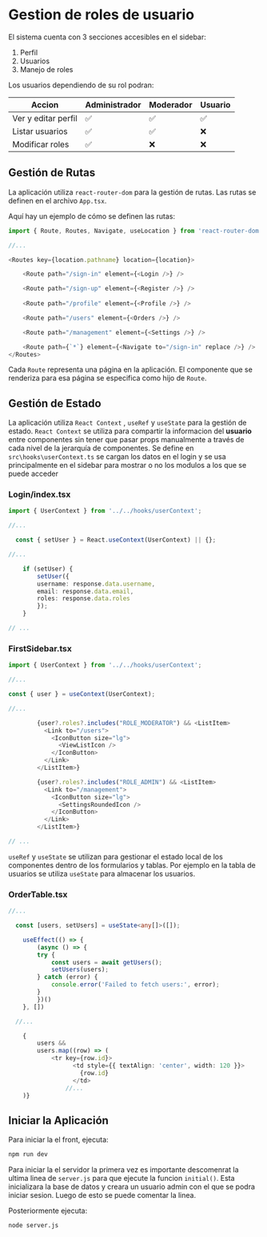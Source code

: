 # Gestion de roles de usuario

El sistema cuenta con 3 secciones accesibles en el sidebar:
1. Perfil
2. Usuarios
3. Manejo de roles

Los usuarios dependiendo de su rol podran:

| Accion | Administrador | Moderador | Usuario |
| ------ | ------ | ------ | ------ |
| Ver y editar perfil | ✅ | ✅ | ✅ |
| Listar usuarios | ✅ | ✅ | ❌ |
| Modificar roles | ✅ | ❌ | ❌ |


## Gestión de Rutas

La aplicación utiliza `react-router-dom` para la gestión de rutas. Las rutas se definen en el archivo `App.tsx`.

Aquí hay un ejemplo de cómo se definen las rutas:

```typescript
import { Route, Routes, Navigate, useLocation } from 'react-router-dom';

//...

<Routes key={location.pathname} location={location}>

    <Route path="/sign-in" element={<Login />} />

    <Route path="/sign-up" element={<Register />} />
    
    <Route path="/profile" element={<Profile />} />

    <Route path="/users" element={<Orders />} />

    <Route path="/management" element={<Settings />} />

    <Route path={`*`} element={<Navigate to="/sign-in" replace />} />
</Routes>
```
Cada `Route` representa una página en la aplicación. El componente que se renderiza para esa página se especifica como hijo de `Route`.

## Gestión de Estado
La aplicación utiliza `React Context` , `useRef` y `useState` para la gestión de estado. `React Context` se utiliza para compartir la informacion del **usuario** entre componentes sin tener que pasar props manualmente a través de cada nivel de la jerarquía de componentes. Se define en  `src\hooks\userContext.ts` se cargan los datos en el login y se usa principalmente en el sidebar para mostrar o no los modulos a los que se puede acceder

### Login/index.tsx
```typescript
import { UserContext } from '../../hooks/userContext';

//...

  const { setUser } = React.useContext(UserContext) || {};

//...

    if (setUser) {
        setUser({
        username: response.data.username,
        email: response.data.email,
        roles: response.data.roles
        });
    }

// ...

```

### FirstSidebar.tsx
```typescript
import { UserContext } from '../../hooks/userContext';

//...

const { user } = useContext(UserContext);

//...

        {user?.roles?.includes("ROLE_MODERATOR") && <ListItem>
          <Link to="/users">
            <IconButton size="lg">
              <ViewListIcon />
            </IconButton>
          </Link>
        </ListItem>}

        {user?.roles?.includes("ROLE_ADMIN") && <ListItem>
          <Link to="/management">
            <IconButton size="lg">
              <SettingsRoundedIcon />
            </IconButton>
          </Link>
        </ListItem>}

// ...

```

`useRef` y `useState` se utilizan para gestionar el estado local de los componentes dentro de los formularios y tablas. Por ejemplo en la tabla de usuarios se utiliza `useState` para almacenar los usuarios.

### OrderTable.tsx
```typescript
//...

  const [users, setUsers] = useState<any[]>([]);

    useEffect(() => {
        (async () => {
        try {
            const users = await getUsers();
            setUsers(users);
        } catch (error) {
            console.error('Failed to fetch users:', error);
        }
        })()
    }, [])

  //...

    {
        users &&
        users.map((row) => (
            <tr key={row.id}>
                  <td style={{ textAlign: 'center', width: 120 }}>
                    {row.id}
                  </td>
                //...
    )}

```
## Iniciar la Aplicación
Para iniciar la el front, ejecuta:
    
```bash
npm run dev
```
Para iniciar la el servidor la primera vez es importante descomenrat la ultima linea de `server.js` para que ejecute la funcion `initial()`. Esta inicializara la base de datos y creara un usuario admin con el que se podra iniciar sesion. Luego de esto se puede comentar la linea.

Posteriormente ejecuta:
    
```bash
node server.js
```
